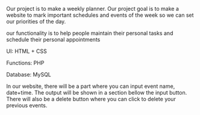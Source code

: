 Our project is to make a weekly planner. Our project goal is to make a website to mark important schedules and events of the week so we can set our priorities of the day.

our functionality is to help people maintain their personal tasks and schedule their personal appointments

UI: HTML + CSS

Functions: PHP

Database: MySQL

In our website, there will be a part where you can input event name, date+time. The output will be shown in a section bellow the input button. There will also be a delete button where you can click to delete your previous events.
